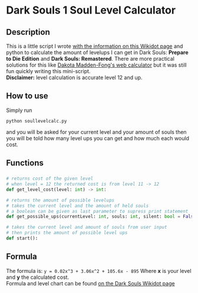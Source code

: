 # Dark Souls 1 Soul Level Calculator
## Description
This is a little script I wrote [with the information on this Wikidot page](http://darksouls.wikidot.com/soul-level) and python to calculate the amount of levelups I can get in Dark Souls: <b>Prepare to Die Edition</b> and <b>Dark Souls: Remastered</b>. There are more practical solutions for this like [Dakota Madden-Fong's web calculator](https://trifectaiii.github.io/DS1-Soul-Level-Calculator/) but it was still fun quickly writing this mini-script.
<br>
<b>Disclaimer:</b> level calculation is accurate level 12 and up.

## How to use
Simply run
```
python soullevelcalc.py
```
and you will be asked for your current level and your amount of souls then you will be told how many level ups you can get and how much each would cost.

## Functions

### 
```py 
# returns cost of the given level
# when level = 12 the returned cost is from level 11 -> 12
def get_level_cost(level: int) -> int:

# returns the amount of possible levelups
# takes the current level and the amount of held souls
# a boolean can be given as last parameter to supress print statement
def get_possible_ups(currentLevel: int, souls: int, silent: bool = False) -> int:

# takes the current level and amount of souls from user input
# then prints the amount of possible level ups
def start():
```

## Formula
The formula is:
`y = 0.02x^3 + 3.06x^2 + 105.6x - 895`
Where <b>x</b> is your level and <b>y</b> the calculated cost.
<br>
Formula and level chart can be found [on the Dark Souls Wikidot page](http://darksouls.wikidot.com/soul-level)
